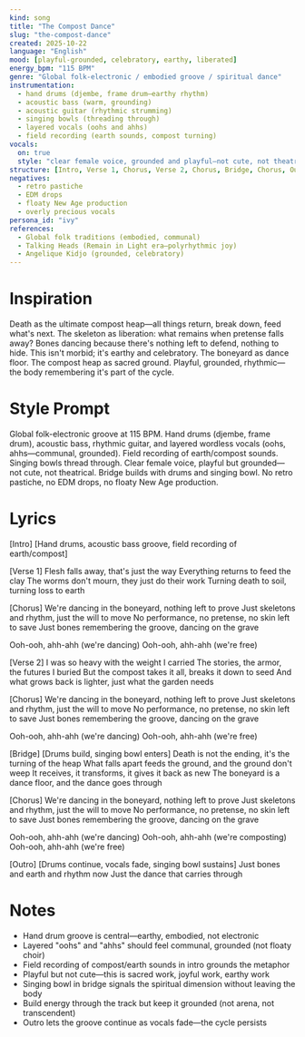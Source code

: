 ```yaml
---
kind: song
title: "The Compost Dance"
slug: "the-compost-dance"
created: 2025-10-22
language: "English"
mood: [playful-grounded, celebratory, earthy, liberated]
energy_bpm: "115 BPM"
genre: "Global folk-electronic / embodied groove / spiritual dance"
instrumentation:
  - hand drums (djembe, frame drum—earthy rhythm)
  - acoustic bass (warm, grounding)
  - acoustic guitar (rhythmic strumming)
  - singing bowls (threading through)
  - layered vocals (oohs and ahhs)
  - field recording (earth sounds, compost turning)
vocals:
  on: true
  style: "clear female voice, grounded and playful—not cute, not theatrical, just embodied joy; layered backing vocals wordless (oohs, ahhs)"
structure: [Intro, Verse 1, Chorus, Verse 2, Chorus, Bridge, Chorus, Outro]
negatives:
  - retro pastiche
  - EDM drops
  - floaty New Age production
  - overly precious vocals
persona_id: "ivy"
references:
  - Global folk traditions (embodied, communal)
  - Talking Heads (Remain in Light era—polyrhythmic joy)
  - Angelique Kidjo (grounded, celebratory)
---
```


# Inspiration

Death as the ultimate compost heap—all things return, break down, feed what's next. The skeleton as liberation: what remains when pretense falls away? Bones dancing because there's nothing left to defend, nothing to hide. This isn't morbid; it's earthy and celebratory. The boneyard as dance floor. The compost heap as sacred ground. Playful, grounded, rhythmic—the body remembering it's part of the cycle.

# Style Prompt

Global folk-electronic groove at 115 BPM. Hand drums (djembe, frame drum), acoustic bass, rhythmic guitar, and layered wordless vocals (oohs, ahhs—communal, grounded). Field recording of earth/compost sounds. Singing bowls thread through. Clear female voice, playful but grounded—not cute, not theatrical. Bridge builds with drums and singing bowl. No retro pastiche, no EDM drops, no floaty New Age production.

# Lyrics

[Intro]
[Hand drums, acoustic bass groove, field recording of earth/compost]

[Verse 1]
Flesh falls away, that's just the way
Everything returns to feed the clay
The worms don't mourn, they just do their work
Turning death to soil, turning loss to earth

[Chorus]
We're dancing in the boneyard, nothing left to prove
Just skeletons and rhythm, just the will to move
No performance, no pretense, no skin left to save
Just bones remembering the groove, dancing on the grave

Ooh-ooh, ahh-ahh (we're dancing)
Ooh-ooh, ahh-ahh (we're free)

[Verse 2]
I was so heavy with the weight I carried
The stories, the armor, the futures I buried
But the compost takes it all, breaks it down to seed
And what grows back is lighter, just what the garden needs

[Chorus]
We're dancing in the boneyard, nothing left to prove
Just skeletons and rhythm, just the will to move
No performance, no pretense, no skin left to save
Just bones remembering the groove, dancing on the grave

Ooh-ooh, ahh-ahh (we're dancing)
Ooh-ooh, ahh-ahh (we're free)

[Bridge]
[Drums build, singing bowl enters]
Death is not the ending, it's the turning of the heap
What falls apart feeds the ground, and the ground don't weep
It receives, it transforms, it gives it back as new
The boneyard is a dance floor, and the dance goes through

[Chorus]
We're dancing in the boneyard, nothing left to prove
Just skeletons and rhythm, just the will to move
No performance, no pretense, no skin left to save
Just bones remembering the groove, dancing on the grave

Ooh-ooh, ahh-ahh (we're dancing)
Ooh-ooh, ahh-ahh (we're composting)
Ooh-ooh, ahh-ahh (we're free)

[Outro]
[Drums continue, vocals fade, singing bowl sustains]
Just bones and earth and rhythm now
Just the dance that carries through

# Notes

- Hand drum groove is central—earthy, embodied, not electronic
- Layered "oohs" and "ahhs" should feel communal, grounded (not floaty choir)
- Field recording of compost/earth sounds in intro grounds the metaphor
- Playful but not cute—this is sacred work, joyful work, earthy work
- Singing bowl in bridge signals the spiritual dimension without leaving the body
- Build energy through the track but keep it grounded (not arena, not transcendent)
- Outro lets the groove continue as vocals fade—the cycle persists

